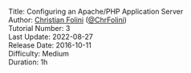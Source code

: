 Title: Configuring an Apache/PHP Application Server  
Author: <a href="mailto:christian.folini@netnea.com">Christian Folini</a> (<a href="https://twitter.com/ChrFolini">@ChrFolini</a>)  
Tutorial Number: 3  
Last Update: 2022-08-27  
Release Date: 2016-10-11  
Difficulty: Medium  
Duration: 1h  
